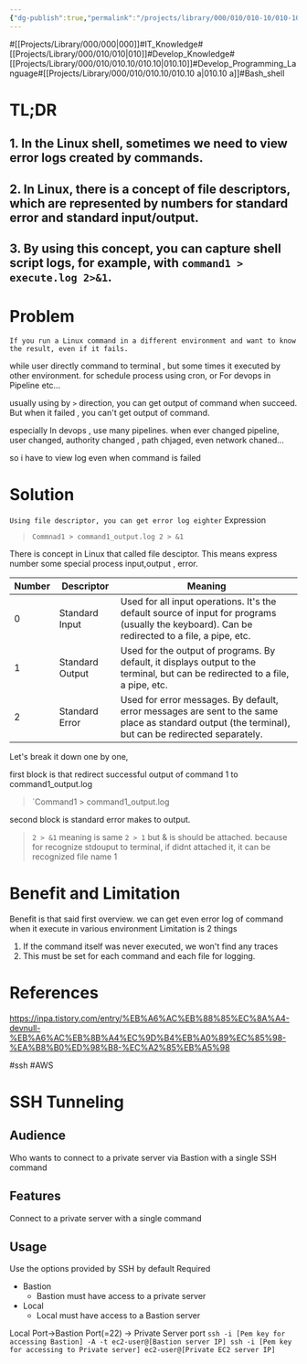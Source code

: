 ```yaml
---
{"dg-publish":true,"permalink":"/projects/library/000/010/010-10/010-10-a/","noteIcon":"0","created":"2024-01-15T12:30:44.177+09:00","updated":"2024-03-07T01:08:24.866+09:00"}
---
```


#[[Projects/Library/000/000\|000]]#IT_Knowledge#[[Projects/Library/000/010/010\|010]]#Develop_Knowledge#[[Projects/Library/000/010/010.10/010.10\|010.10]]#Develop_Programming_Language#[[Projects/Library/000/010/010.10/010.10 a\|010.10 a]]#Bash_shell






# TL;DR
## 1. In the Linux shell, sometimes we need to view error logs created by commands.
## 2. In Linux, there is a concept of file descriptors, which are represented by numbers for standard error and standard input/output.
## 3. By using this concept, you can capture shell script logs, for example, with `command1 > execute.log 2>&1`.



# Problem
`If you run a Linux command in a different environment and want to know the result, even if it fails.`


while user directly command to terminal , but some times it executed by other environment. for schedule process using cron, or For devops in Pipeline etc... 

usually using by `>` direction, you can get output of command when succeed. But when it failed , you can't get output of command.

especially In devops , use many pipelines. when ever changed pipeline, user changed, authority changed , path chjaged, even network chaned...

so i have to view log even when command is failed
# Solution
`Using file descriptor, you can get error log eighter`
Expression
> `Commnad1 > command1_output.log 2 > &1`

There is concept in Linux that called file desciptor. This means express number some special process input,output , error.


| Number | Descriptor      | Meaning                                                                                                                                             |
| ------ | --------------- | --------------------------------------------------------------------------------------------------------------------------------------------------- |
| 0      | Standard Input  | Used for all input operations. It's the default source of input for programs (usually the keyboard). Can be redirected to a file, a pipe, etc.      |
| 1      | Standard Output | Used for the output of programs. By default, it displays output to the terminal, but can be redirected to a file, a pipe, etc.                      |
| 2      | Standard Error  | Used for error messages. By default, error messages are sent to the same place as standard output (the terminal), but can be redirected separately. |


Let's break it down one by one,

first block is that redirect successful output of command 1 to command1_output.log
> `Command1 > command1_output.log

second block is standard error makes to output.
> `2 > &1`
meaning is same `2 > 1` but & is should be attached. because for recognize stdouput to terminal, if didnt attached it, it can be recognized file name 1


# Benefit and Limitation

Benefit is that said first overview. we can get even error log of command when it execute in various environment
Limitation is 2 things
1. If the command itself was never executed, we won't find any traces
2. This must be set for each command and each file for logging.


# References
https://inpa.tistory.com/entry/%EB%A6%AC%EB%88%85%EC%8A%A4-devnull-%EB%A6%AC%EB%8B%A4%EC%9D%B4%EB%A0%89%EC%85%98-%EA%B8%B0%ED%98%B8-%EC%A2%85%EB%A5%98



#ssh #AWS 
# SSH Tunneling

## Audience
Who wants to connect to a private server via Bastion with a single SSH command

## Features
Connect to a private server with a single command
## Usage

Use the options provided by SSH by default
Required
- Bastion 
	- Bastion must have access to a private server
- Local
	- Local must have access to a Bastion server

Local Port->Bastion Port(=22) -> Private Server port
`ssh -i [Pem key for accessing Bastion] -A -t ec2-user@[Bastion server IP] ssh -i [Pem key for accessing to Private server] ec2-user@[Private EC2 server IP]`
